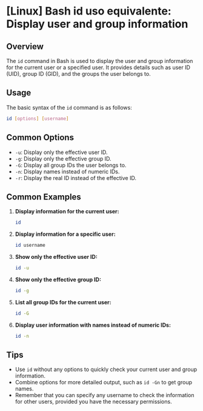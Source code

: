 # [Linux] Bash id uso equivalente: Display user and group information

## Overview
The `id` command in Bash is used to display the user and group information for the current user or a specified user. It provides details such as user ID (UID), group ID (GID), and the groups the user belongs to.

## Usage
The basic syntax of the `id` command is as follows:

```bash
id [options] [username]
```

## Common Options
- `-u`: Display only the effective user ID.
- `-g`: Display only the effective group ID.
- `-G`: Display all group IDs the user belongs to.
- `-n`: Display names instead of numeric IDs.
- `-r`: Display the real ID instead of the effective ID.

## Common Examples

1. **Display information for the current user:**
   ```bash
   id
   ```

2. **Display information for a specific user:**
   ```bash
   id username
   ```

3. **Show only the effective user ID:**
   ```bash
   id -u
   ```

4. **Show only the effective group ID:**
   ```bash
   id -g
   ```

5. **List all group IDs for the current user:**
   ```bash
   id -G
   ```

6. **Display user information with names instead of numeric IDs:**
   ```bash
   id -n
   ```

## Tips
- Use `id` without any options to quickly check your current user and group information.
- Combine options for more detailed output, such as `id -Gn` to get group names.
- Remember that you can specify any username to check the information for other users, provided you have the necessary permissions.